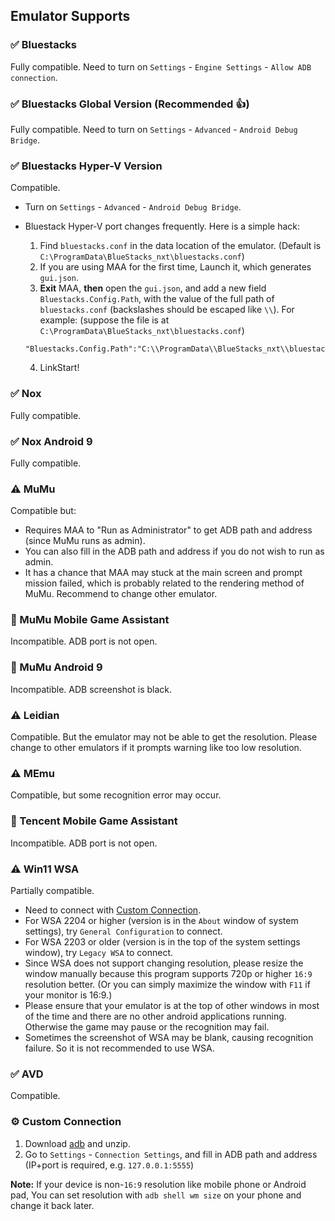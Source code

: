 ## Emulator Supports

### ✅ Bluestacks

Fully compatible. Need to turn on `Settings` - `Engine Settings` - `Allow ADB connection`.

### ✅ Bluestacks Global Version (Recommended 👍)

Fully compatible. Need to turn on `Settings` - `Advanced` - `Android Debug Bridge`.

### ✅ Bluestacks Hyper-V Version

Compatible.

- Turn on `Settings` - `Advanced` - `Android Debug Bridge`.
- Bluestack Hyper-V port changes frequently. Here is a simple hack:

  1. Find `bluestacks.conf` in the data location of the emulator. (Default is `C:\ProgramData\BlueStacks_nxt\bluestacks.conf`)
  2. If you are using MAA for the first time, Launch it, which generates `gui.json`.
  3. **Exit** MAA, **then** open the `gui.json`, and add a new field `Bluestacks.Config.Path`, with the value of the full path of `bluestacks.conf` (backslashes should be escaped like `\\`).
  For example: (suppose the file is at `C:\ProgramData\BlueStacks_nxt\bluestacks.conf`) 

    ```jsonc
    "Bluestacks.Config.Path":"C:\\ProgramData\\BlueStacks_nxt\\bluestacks.conf",
    ```

  4. LinkStart!

### ✅ Nox

Fully compatible.

### ✅ Nox Android 9

Fully compatible.

### ⚠️ MuMu

Compatible but:

- Requires MAA to "Run as Administrator" to get ADB path and address (since MuMu runs as admin).
- You can also fill in the ADB path and address if you do not wish to run as admin.
- It has a chance that MAA may stuck at the main screen and prompt mission failed, which is probably related to the rendering method of MuMu. Recommend to change other emulator.

### 🚫 MuMu Mobile Game Assistant  

Incompatible. ADB port is not open.

### 🚫 MuMu Android 9

Incompatible. ADB screenshot is black.

### ⚠️ Leidian

Compatible. But the emulator may not be able to get the resolution. Please change to other emulators if it prompts warning like too low resolution.

### ⚠️ MEmu

Compatible, but some recognition error may occur.

### 🚫 Tencent Mobile Game Assistant

Incompatible. ADB port is not open.

### ⚠️ Win11 WSA

Partially compatible.

- Need to connect with [Custom Connection](#custom-connection).
- For WSA 2204 or higher (version is in the `About` window of system settings), try `General Configuration` to connect.
- For WSA 2203 or older (version is in the top of the system settings window), try `Legacy WSA` to connect.
- Since WSA does not support changing resolution, please resize the window manually because this program supports 720p or higher `16:9` resolution better. (Or you can simply maximize the window with `F11` if your monitor is 16:9.)
- Please ensure that your emulator is at the top of other windows in most of the time and there are no other android applications running. Otherwise the game may pause or the recognition may fail.
- Sometimes the screenshot of WSA may be blank, causing recognition failure. So it is not recommended to use WSA.

### ✅ AVD

Compatible.

### ⚙️ Custom Connection

1. Download [adb](https://dl.google.com/android/repository/platform-tools-latest-windows.zip) and unzip.
2. Go to `Settings` - `Connection Settings`, and fill in ADB path and address (IP+port is required, e.g. `127.0.0.1:5555`)  

**Note:** If your device is non-`16:9` resolution like mobile phone or Android pad, You can set resolution with `adb shell wm size` on your phone and change it back later.
